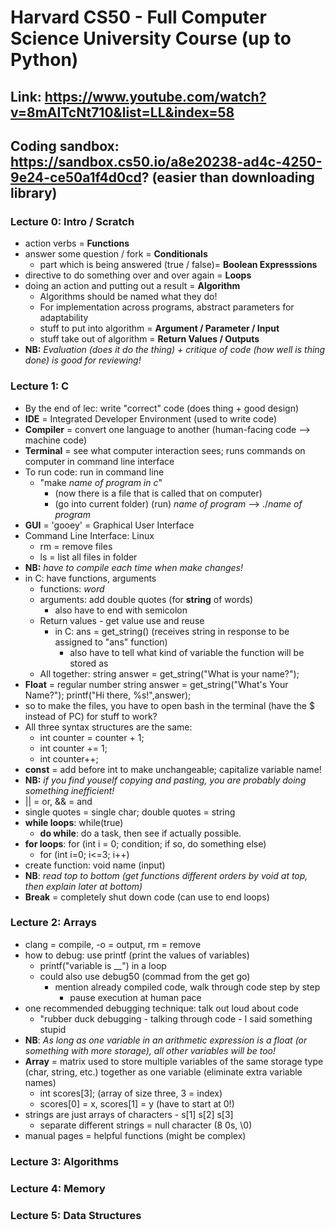 # Harvard CS50 - Full Computer Science University Course (up to Python)
## Link: https://www.youtube.com/watch?v=8mAITcNt710&list=LL&index=58
## Coding sandbox: https://sandbox.cs50.io/a8e20238-ad4c-4250-9e24-ce50a1f4d0cd? (easier than downloading library)
### Lecture 0: Intro / Scratch
 * action verbs = **Functions**
 * answer some question / fork = **Conditionals**
     * part which is being answered (true / false)= **Boolean Expresssions**
 * directive to do something over and over again = **Loops**
 * doing an action and putting out a result = **Algorithm**
    * Algorithms should be named what they do! 
    * For implementation across programs, abstract parameters for adaptability
    * stuff to put into algorithm = **Argument / Parameter / Input**
    * stuff take out of algorithm = **Return Values / Outputs**
* **NB:** *Evaluation (does it do the thing) + critique of code (how well is thing done) is good for reviewing!*

### Lecture 1: C 
* By the end of lec: write "correct" code (does thing + good design)
* **IDE** = Integrated Developer Environment (used to write code)
* **Compiler** = convert one language to another (human-facing code --> machine code)
* **Terminal** = see what computer interaction sees; runs commands on computer in command line interface 
* To run code: run in command line
    * "make _name of program in c_"
        * (now there is a file that is called that on computer)
        * (go into current folder) (run) _name of program_ --> ./_name of program_
* **GUI** = 'gooey' = Graphical User Interface
* Command Line Interface: Linux
    * rm = remove files
    * ls = list all files in folder
* **NB:** *have to compile each time when make changes!*
* in C: have functions, arguments
    * functions: _word_
    * arguments: add double quotes (for **string** of words)
        * also have to end with semicolon
    * Return values - get value use and reuse
        * in C: ans = get_string() (receives string in response to be assigned to "ans" function)
            * also have to tell what kind of variable the function will be stored as
    * All together: string answer = get_string("What is your name?");
* **Float** = regular number
    string answer = get_string("What's Your Name?");
    printf("Hi there, %s!",answer);
* so to make the files, you have to open bash in the terminal (have the $ instead of PC) for stuff to work?
* All three syntax structures are the same: 
    * int counter = counter + 1;
    * int counter += 1;
    * int counter++;
* **const** = add before int to make unchangeable; capitalize variable name!
* **NB:** *if you find youself copying and pasting, you are probably doing something inefficient!*
* || = or, && = and
* single quotes = single char; double quotes = string
* **while loops**: while(true)
    * **do while**: do a task, then see if actually possible.
* **for loops**: for (int i = 0; condition; if so, do something else)
    * for (int i=0; i<=3; i++)
* create function: void name (input) 
* **NB**: *read top to bottom (get functions different orders by void at top, then explain later at bottom)*
* **Break** = completely shut down code (can use to end loops) 
### Lecture 2: Arrays 
* clang = compile, -o = output, rm = remove
* how to debug: use printf (print the values of variables)
    * printf("variable is __") in a loop 
    * could also use debug50 (commad from the get go)
        * mention already compiled code, walk through code step by step
            * pause execution at human pace
* one recommended debugging technique: talk out loud about code
    * "rubber duck debugging - talking through code - I said something stupid
* **NB**: *As long as one variable in an arithmetic expression is a float (or something with more storage), all other variables will be too!* 
* **Array** = matrix used to store multiple variables of the same storage type (char, string, etc.) together as one variable (eliminate extra variable names)
    * int scores[3]; (array of size three, 3 = index)
    * scores[0] = x, scores[1] = y (have to start at 0!)
* strings are just arrays of characters - s[1] s[2] s[3]
    * separate different strings = null character (8 0s, \0)
* manual pages = helpful functions (might be complex)
### Lecture 3: Algorithms 
### Lecture 4: Memory 
### Lecture 5: Data Structures


